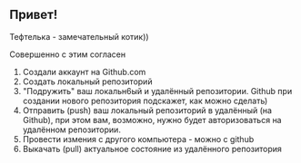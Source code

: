 ## Привет!

Тефтелька - замечательный котик))

 Совершенно c этим согласен

1. Создали аккаунт на Github.com
2. Создать локальный репозиторий
3. "Подружить" ваш локальн6ый и удалённый репозитории. Github при создании нового репозитория подскажет, как можно сделать)
4. Отправить (push) ваш локальный репозиторий в удалённый (на Github), при этом вам, возможно, нужно будет авторизоваться на удалённом репозитории.
5. Провести измения с другого компьютера - можно с github   
6. Выкачать (pull) актуальное состояние из удалённого репозитория 
